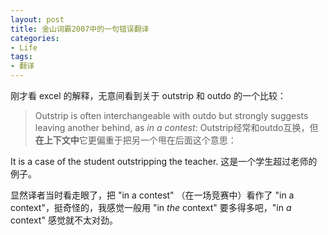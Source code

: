 ```yaml
---
layout: post
title: 金山词霸2007中的一句错误翻译
categories:
- Life
tags:
- 翻译
---
```


刚才看 excel 的解释，无意间看到关于 outstrip 和 outdo 的一个比较：


> Outstrip is often interchangeable with outdo but strongly suggests leaving another behind, as _in a contest_:
Outstrip经常和outdo互换，但**在上下文中**它更偏重于把另一个甩在后面这个意思：

It is a case of the student outstripping the teacher.
这是一个学生超过老师的例子。


显然译者当时看走眼了，把 "in a contest" （在一场竞赛中）看作了 "in a context"，挺奇怪的，我感觉一般用 "in _the_ context" 要多得多吧，"in _a_ context" 感觉就不太对劲。
